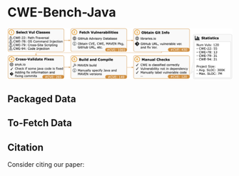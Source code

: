 # CWE-Bench-Java

![dataset-collection-process](resources/dataset-collection.png)

## Packaged Data



## To-Fetch Data

## Citation

Consider citing our paper:

```

```
